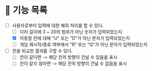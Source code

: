 # 🚀 기능 목록

- [ ] 사용자로부터 입력에 대한 예외 처리를 할 수 있다.
  - [ ] 다리 길이에 3 ~ 20의 범위가 아닌 숫자가 입력되었는지
  - [X] 이동할 칸에 대해 "U" 또는 "D"가 아닌 문자가 입력되었는지
  - [ ] 게임 재시작/종료 여부에서 "R" 또는 "Q"가 아닌 문자가 입력되었는지
- [ ] 칸을 비교한 결과를 구할 수 있다.
  - [ ] 칸이 같다면 -> 해당 칸의 방향이 건널 수 있음을 표시
  - [ ] 칸이 같지 않아면 -> 해당 칸의 방향이 건널 수 없음을 표시
